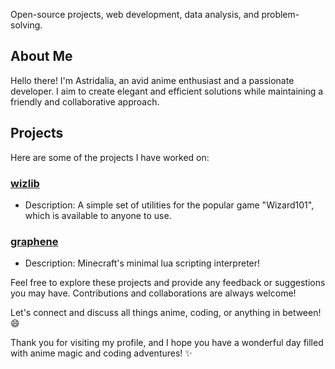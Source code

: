 Open-source projects, web development, data analysis, and problem-solving.

## About Me

Hello there! I'm Astridalia, an avid anime enthusiast and a passionate developer. 
I aim to create elegant and efficient solutions while maintaining a friendly and collaborative approach.

## Projects

Here are some of the projects I have worked on:

### [wizlib](https://github.com/Astridalia/wizlib)

- Description: A simple set of utilities for the popular game "Wizard101", which is available to anyone to use. 

### [graphene](https://github.com/Astridalia/graphene)

- Description: Minecraft's minimal lua scripting interpreter! 

Feel free to explore these projects and provide any feedback or suggestions you may have. Contributions and collaborations are always welcome!

<!-- ## Contact

You can reach me through the following channels:

- Email: [astridalia@example.com](mailto:astridalia@example.com) -->

Let's connect and discuss all things anime, coding, or anything in between! 😄

Thank you for visiting my profile, and I hope you have a wonderful day filled with anime magic and coding adventures! ✨
